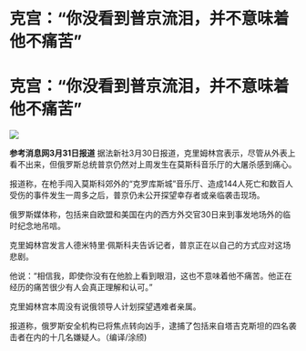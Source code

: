 # 克宫：“你没看到普京流泪，并不意味着他不痛苦”

# 克宫：“你没看到普京流泪，并不意味着他不痛苦”

![](https://inews.gtimg.com/om_bt/OxTHjZXsXebTTL3a-727798DtvBTZefSZzKR7SClTiBHsAA/1000)

**参考消息网3月31日报道**
据法新社3月30日报道，克里姆林宫表示，尽管从外表上看不出来，但俄罗斯总统普京仍然对上周发生在莫斯科音乐厅的大屠杀感到痛心。

报道称，在枪手闯入莫斯科郊外的“克罗库斯城”音乐厅、造成144人死亡和数百人受伤的事件发生一周多之后，普京仍未公开探望幸存者或亲临袭击现场。

俄罗斯媒体称，包括来自欧盟和美国在内的西方外交官30日来到事发地场外的临时纪念地吊唁。

克里姆林宫发言人德米特里·佩斯科夫告诉记者，普京正在以自己的方式应对这场悲剧。

他说：“相信我，即使你没有在他脸上看到眼泪，这也不意味着他不痛苦。他正在经历的痛苦很少有人会真正理解和认可。”

克里姆林宫本周没有说俄领导人计划探望遇难者亲属。

报道称，俄罗斯安全机构已将焦点转向凶手，逮捕了包括来自塔吉克斯坦的四名袭击者在内的十几名嫌疑人。（编译/涂颀)


